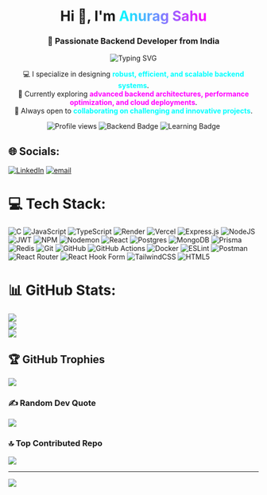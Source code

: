 <h1 align="center">
  Hi 👋, I'm <span style="background: linear-gradient(90deg,#00FFFF,#FF00FF); -webkit-background-clip: text; color: transparent;">Anurag Sahu</span>
</h1>

<h3 align="center">
  🚀 Passionate Backend Developer from India
</h3>

<p align="center">
  <img src="https://readme-typing-svg.herokuapp.com/?lines=Building%20Scalable%20Backend%20Systems;REST%20APIs%20%26%20Real-World%20Applications;Always%20Learning%20%26%20Improving!&center=true&width=500&height=45" alt="Typing SVG">
</p>

<p align="center">
  💻 I specialize in designing <span style="color:#00FFFF; font-weight:bold;">robust, efficient, and scalable backend systems</span>.<br/>
  🌱 Currently exploring <span style="color:#FF00FF; font-weight:bold;">advanced backend architectures, performance optimization, and cloud deployments</span>.<br/>
  🤝 Always open to <span style="color:#00FFFF; font-weight:bold;">collaborating on challenging and innovative projects</span>.
</p>

<p align="center">
  <img src="https://komarev.com/ghpvc/?username=anuragsahu-dev&color=0e75b6&style=flat-square" alt="Profile views">
  <img src="https://img.shields.io/badge/Backend-Developer-00FFFF?style=for-the-badge&logo=ghost" alt="Backend Badge">
  <img src="https://img.shields.io/badge/Always-Learning-FF00FF?style=for-the-badge&logo=read-the-docs" alt="Learning Badge">
</p>



## 🌐 Socials:
[![LinkedIn](https://img.shields.io/badge/LinkedIn-%230077B5.svg?logo=linkedin&logoColor=white)](https://linkedin.com/in/anuragsahu8382) [![email](https://img.shields.io/badge/Email-D14836?logo=gmail&logoColor=white)](mailto:anuragsahu.dev@gmail.com) 

# 💻 Tech Stack:
![C](https://img.shields.io/badge/c-%2300599C.svg?style=for-the-badge&logo=c&logoColor=white) ![JavaScript](https://img.shields.io/badge/javascript-%23323330.svg?style=for-the-badge&logo=javascript&logoColor=%23F7DF1E) ![TypeScript](https://img.shields.io/badge/typescript-%23007ACC.svg?style=for-the-badge&logo=typescript&logoColor=white) ![Render](https://img.shields.io/badge/Render-%46E3B7.svg?style=for-the-badge&logo=render&logoColor=white) ![Vercel](https://img.shields.io/badge/vercel-%23000000.svg?style=for-the-badge&logo=vercel&logoColor=white) ![Express.js](https://img.shields.io/badge/express.js-%23404d59.svg?style=for-the-badge&logo=express&logoColor=%2361DAFB) ![NodeJS](https://img.shields.io/badge/node.js-6DA55F?style=for-the-badge&logo=node.js&logoColor=white) ![JWT](https://img.shields.io/badge/JWT-black?style=for-the-badge&logo=JSON%20web%20tokens) ![NPM](https://img.shields.io/badge/NPM-%23CB3837.svg?style=for-the-badge&logo=npm&logoColor=white) ![Nodemon](https://img.shields.io/badge/NODEMON-%23323330.svg?style=for-the-badge&logo=nodemon&logoColor=%BBDEAD) ![React](https://img.shields.io/badge/react-%2320232a.svg?style=for-the-badge&logo=react&logoColor=%2361DAFB) ![Postgres](https://img.shields.io/badge/postgres-%23316192.svg?style=for-the-badge&logo=postgresql&logoColor=white) ![MongoDB](https://img.shields.io/badge/MongoDB-%234ea94b.svg?style=for-the-badge&logo=mongodb&logoColor=white) ![Prisma](https://img.shields.io/badge/Prisma-3982CE?style=for-the-badge&logo=Prisma&logoColor=white) ![Redis](https://img.shields.io/badge/redis-%23DD0031.svg?style=for-the-badge&logo=redis&logoColor=white) ![Git](https://img.shields.io/badge/git-%23F05033.svg?style=for-the-badge&logo=git&logoColor=white) ![GitHub](https://img.shields.io/badge/github-%23121011.svg?style=for-the-badge&logo=github&logoColor=white) ![GitHub Actions](https://img.shields.io/badge/github%20actions-%232671E5.svg?style=for-the-badge&logo=githubactions&logoColor=white) ![Docker](https://img.shields.io/badge/docker-%230db7ed.svg?style=for-the-badge&logo=docker&logoColor=white) ![ESLint](https://img.shields.io/badge/ESLint-4B3263?style=for-the-badge&logo=eslint&logoColor=white) ![Postman](https://img.shields.io/badge/Postman-FF6C37?style=for-the-badge&logo=postman&logoColor=white) ![React Router](https://img.shields.io/badge/React_Router-CA4245?style=for-the-badge&logo=react-router&logoColor=white) ![React Hook Form](https://img.shields.io/badge/React%20Hook%20Form-%23EC5990.svg?style=for-the-badge&logo=reacthookform&logoColor=white) ![TailwindCSS](https://img.shields.io/badge/tailwindcss-%2338B2AC.svg?style=for-the-badge&logo=tailwind-css&logoColor=white) ![HTML5](https://img.shields.io/badge/html5-%23E34F26.svg?style=for-the-badge&logo=html5&logoColor=white)
# 📊 GitHub Stats:
![](https://github-readme-stats.vercel.app/api?username=anuragsahu-dev&theme=dark&hide_border=false&include_all_commits=true&count_private=false)<br/>
![](https://nirzak-streak-stats.vercel.app/?user=anuragsahu-dev&theme=dark&hide_border=false)<br/>
![](https://github-readme-stats.vercel.app/api/top-langs/?username=anuragsahu-dev&theme=dark&hide_border=false&include_all_commits=true&count_private=false&layout=compact)

## 🏆 GitHub Trophies
![](https://github-profile-trophy.vercel.app/?username=anuragsahu-dev&theme=radical&no-frame=false&no-bg=true&margin-w=4)

### ✍️ Random Dev Quote
![](https://quotes-github-readme.vercel.app/api?type=horizontal&theme=radical)

### 🔝 Top Contributed Repo
![](https://github-contributor-stats.vercel.app/api?username=anuragsahu-dev&limit=5&theme=dark&combine_all_yearly_contributions=true)

---
[![](https://visitcount.itsvg.in/api?id=anuragsahu-dev&icon=0&color=0)](https://visitcount.itsvg.in)

<!-- Proudly created with GPRM ( https://gprm.itsvg.in ) -->
